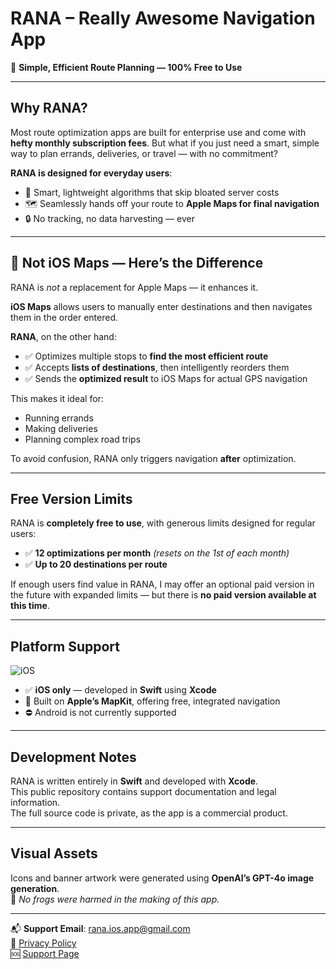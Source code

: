 # RANA – Really Awesome Navigation App

🚗 **Simple, Efficient Route Planning — 100% Free to Use**

---

## Why RANA?

Most route optimization apps are built for enterprise use and come with **hefty monthly subscription fees**. But what if you just need a smart, simple way to plan errands, deliveries, or travel — with no commitment?

**RANA is designed for everyday users**:
- 🧠 Smart, lightweight algorithms that skip bloated server costs  
- 🗺️ Seamlessly hands off your route to **Apple Maps for final navigation**
- 🔒 No tracking, no data harvesting — ever

---

## 🚫 Not iOS Maps — Here’s the Difference

RANA is *not* a replacement for Apple Maps — it enhances it.

**iOS Maps** allows users to manually enter destinations and then navigates them in the order entered.

**RANA**, on the other hand:
- ✅ Optimizes multiple stops to **find the most efficient route**
- ✅ Accepts **lists of destinations**, then intelligently reorders them
- ✅ Sends the **optimized result** to iOS Maps for actual GPS navigation

This makes it ideal for:
- Running errands
- Making deliveries
- Planning complex road trips

To avoid confusion, RANA only triggers navigation **after** optimization.

---

## Free Version Limits

RANA is **completely free to use**, with generous limits designed for regular users:

- ✅ **12 optimizations per month** *(resets on the 1st of each month)*  
- ✅ **Up to 20 destinations per route**

If enough users find value in RANA, I may offer an optional paid version in the future with expanded limits — but there is **no paid version available at this time**.

---

## Platform Support
![iOS](https://img.shields.io/badge/platform-iOS-lightgrey)
- ✅ **iOS only** — developed in **Swift** using **Xcode**  
- 🧭 Built on **Apple’s MapKit**, offering free, integrated navigation  
- ⛔ Android is not currently supported

---

## Development Notes

RANA is written entirely in **Swift** and developed with **Xcode**.  
This public repository contains support documentation and legal information.  
The full source code is private, as the app is a commercial product.

---

## Visual Assets

Icons and banner artwork were generated using **OpenAI’s GPT-4o image generation**.  
🐸 *No frogs were harmed in the making of this app.*

---

📬 **Support Email**: [rana.ios.app@gmail.com](mailto:rana.ios.app@gmail.com)  
🔐 [Privacy Policy](./privacy-policy.md)  
🆘 [Support Page](./support.md)
